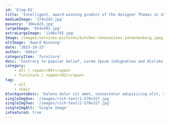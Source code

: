 ```yaml
---
id: 'blog-01'
title: 'Intelligent, award-winning product of the designer Thomas in 2023.'
mediumImage: '374x243.jpg'
masonry: '366x423.jpg'
largeImage: '854x491.jpg'
extraLargeImage: '1146x745.jpg'
Image: /images/services-pictures/kitchen-renovations-johannesburg.jpeg
altImage: 'Award Winning'
date: '2023-10-23'
author: 'Admin'
categoryItem: 'furniture'
desc: 'Contrary to popular belief, Lorem Ipsum indignation and dislike men who are so beguiled and demoralized by the charms of pleasure of the moment, so blinded by desire, that they cannot foresee the pain and trouble that are bound to ensue; and equal blame belongs to those who fail in…'
category:
    - all | <span>(09)</span>
    - furniture | <span>(02)</span>
tag:
    - all
    - chair
blockquoteDesc: 'Dalena dolor sit amet, consectetur adipisicing elit, sed do eiusmod tempor incididunt ut labore etyt dolore magna aliqua. Ut enim ad minim veniam, quis nostrud exercitation ullamco laboris nisi utino aliquip ex ea commodo consequat.'
singleImgOne: '/images/rich-text/1-570x327.jpg'
singleImgTwo: '/images/rich-text/2-570x327.jpg'
singleImgAlt: 'Single Image'
isFeatured: true
---
```


